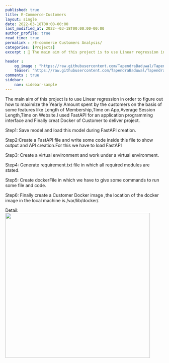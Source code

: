 ```yaml
---
published: true
title: E-Commerce-Customers
layout: single
date: 2022-03-18T00:00-00:00
last_modified_at: 2022--03-18T00:00:00-00:00
author_profile: true
read_time: true
permalink : /E-commerce Customers Analysis/
categories: [Projects]
excerpt : 📝 The main aim of this project is to use Linear regression in order to figure out how to maximize the Yearly Amount spent by the customers on the basis of some features like Length of Membership,Time on App,Average Session Length,Time on Website.I used FastAPI for an application programming interface and Finally creat Docker of Customer to deliver project.

header :
    og_image : "https://raw.githubusercontent.com/TapendraBaduwal/TapendraBaduwal.github.io/main/images/API4.png"
    teaser: "https://raw.githubusercontent.com/TapendraBaduwal/TapendraBaduwal.github.io/main/images/API4.png"
comments : true
sidebar:
    nav: sidebar-sample
---
```


The main aim of this project is to use Linear regression in order to figure out how to maximize the Yearly Amount spent by the customers on the basis of some features like Length of Membership,Time on App,Average Session Length,Time on Website.I used FastAPI for an application programming interface and Finally creat Docker of Customer to deliver project.


Step1: Save model and load this model during FastAPI creation.

Step2:Create a FastAPI file and write some code inside this file to show output and API creation.For this we have to load FastAPI

Step3: Create a virtual environment and work under a virtual environment.

Step4: Generate requirement.txt file in which all required modules are stated.

Step5: Create dockerFile in which we have to give some commands to run some file and code.

Step6: Finally create a Customer Docker image ,the location of the docker image in the local machine is /var/lib/docker/.


Detail:
<a href="https://github.com/TapendraBaduwal/E-commerce-Customers"><img src="https://github-link-card.s3.ap-northeast-1.amazonaws.com/TapendraBaduwal/E-commerce-Customers.png" width="460px"></a>
